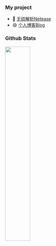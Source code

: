 ### My project

- 🎵 [无损解析Netease](https://github.com/Suxiaoqinx/Netease_url)
- 😄 [个人博客Blog](https://www.toubiec.cn)

### Github Stats

<a href="https://github.com/Suxiaoqinx"><img src="https://github-readme-stats.vercel.app/api?username=Suxiaoqinx&show_icons=true&layout=compact&count_private=true&hide_title=true&theme=default" style="width: 40%; max-width: 40%; min-width: 40%;">

